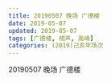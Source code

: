 ```yaml
---
title: 20190507 晚场 广德楼 
date: 2019-05-07
updated: 2019-05-07
tags: [广德楼, 相声, 高峰]
categories: (2019)己亥年场次
---
```

20190507 晚场 广德楼 